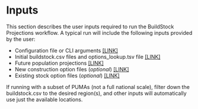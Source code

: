 # Inputs
This section describes the user inputs required to run the BuildStock Projections workflow. A typical run will include the following inputs provided by the user:

- Configuration file or CLI arguments [[LINK]](project_cfg)
- Initial buildstock.csv files and options_lookup.tsv file [[LINK]](buildstocks)
- Future population projections [[LINK]](population)
- New construction option files (*optional*) [[LINK]](building_options)
- Existing stock option files (*optional*) [[LINK]](building_options)

If running with a subset of PUMAs (not a full national scale), filter down the buildstock.csv to the desired region(s), and other inputs will automatically use just the available locations.